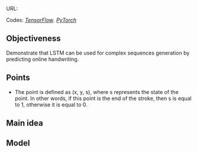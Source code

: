 URL:

Codes: *[TensorFlow]()*. *[PyTorch]()*

## Objectiveness
Demonstrate that LSTM can be used for complex sequences generation by predicting online handwriting.

## Points
+ The point is defined as (x, y, s), where s represents the state of the point. In other words, if this point is the end of the stroke, then s is equal to 1, otherwise it is equal to 0.

## Main idea


## Model

